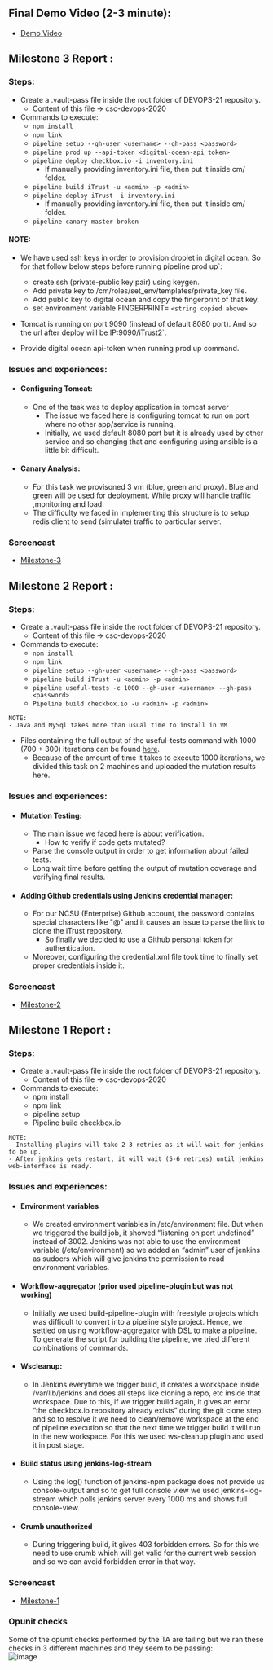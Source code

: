 ## Final Demo Video (2-3 minute):
 - [Demo Video](https://youtu.be/UHNlVh_eWbs)

## Milestone 3 Report :

### Steps:
 - Create a .vault-pass file inside the root folder of DEVOPS-21 repository.
   - Content of this file -> csc-devops-2020
 - Commands to execute: 
    - `npm install`
    - `npm link`
    - `pipeline setup --gh-user <username> --gh-pass <password>`
    - `pipeline prod up --api-token <digital-ocean-api token>`
    - `pipeline deploy checkbox.io -i inventory.ini`
       - If manually providing inventory.ini file, then put it inside cm/ folder.
    - `pipeline build iTrust -u <admin> -p <admin>`
     - `pipeline deploy iTrust -i inventory.ini`
       - If manually providing inventory.ini file, then put it inside cm/ folder.
    - `pipeline canary master broken`
    
 #### NOTE: 
- We have used ssh keys in order to provision droplet in digital ocean. So for that follow below steps before running pipeline prod up`: <br>
    - create ssh (private-public key pair) using keygen. <br>
    - Add private key to /cm/roles/set_env/templates/private_key file. <br>
    - Add public key to digital ocean and copy the fingerprint of that key.  <br>
    - set environment variable FINGERPRINT= `<string copied above>`
 
- Tomcat is running on port 9090 (instead of default 8080 port). And so the url after deploy will be IP:9090/iTrust2`.
- Provide digital ocean api-token when running prod up command.

### Issues and experiences:

 - #### Configuring Tomcat:
    - One of the task was to deploy application in tomcat server
        - The issue we faced here is configuring tomcat to run on port where no other app/service is running. 
        - Initially, we used default 8080 port but it is already used by other service and so changing that and configuring using ansible is a little bit difficult.
        
 - #### Canary Analysis:
    - For this task we provisoned 3 vm (blue, green and proxy). Blue and green will be used for deployment. While proxy will handle traffic ,monitoring and load.
    - The difficulty we faced in implementing this structure is to setup redis client to send (simulate) traffic to particular server.
   
### Screencast
 - [Milestone-3](https://drive.google.com/file/d/1L7z5gJICKZ6CGDCb7l2RymGaHFpu5PTI/view?usp=sharing)
 

## Milestone 2 Report :

### Steps:
 - Create a .vault-pass file inside the root folder of DEVOPS-21 repository.
   - Content of this file -> csc-devops-2020
 - Commands to execute: 
    - `npm install`
    - `npm link`
    - `pipeline setup --gh-user <username> --gh-pass <password>`
    - `pipeline build iTrust -u <admin> -p <admin>`
    - `pipeline useful-tests -c 1000 --gh-user <username> --gh-pass <password>`
    - `Pipeline build checkbox.io -u <admin> -p <admin>`

`NOTE:` <br>
 `- Java and MySql takes more than usual time to install in VM` <br>

 - Files containing the full output of the useful-tests command with 1000 (700 + 300) iterations can be found [here](https://github.ncsu.edu/cscdevops-spring2021/DEVOPS-21/tree/master/fuzzing_output).
    - Because of the amount of time it takes to execute 1000 iterations, we divided this task on 2 machines and uploaded the mutation results here.

### Issues and experiences:

 - #### Mutation Testing:
    - The main issue we faced here is about verification.
        - How to verify if code gets mutated?
    - Parse the console output in order to get information about failed tests.
    - Long wait time before getting the output of mutation coverage and verifying final results.
    
 - #### Adding Github credentials using Jenkins credential manager:
    - For our NCSU (Enterprise) Github account, the password contains special characters like "@" and it causes an issue to parse the link to clone the iTrust repository.
        - So finally we decided to use a Github personal token for authentication.
    - Moreover, configuring the credential.xml file took time to finally set proper credentials inside it.
   
### Screencast
 - [Milestone-2](https://youtu.be/Qw9UUdbGImw)
 
 
## Milestone 1 Report :

### Steps:
 - Create a .vault-pass file inside the root folder of DEVOPS-21 repository.
   - Content of this file -> csc-devops-2020
 - Commands to execute: 
    - npm install
    - npm link
    - pipeline setup
    - Pipeline build checkbox.io 

 `NOTE:` <br>
 `- Installing plugins will take 2-3 retries as it will wait for jenkins to be up.` <br>
 `- After jenkins gets restart, it will wait (5-6 retries) until jenkins web-interface is ready.`

### Issues and experiences:

 - #### Environment variables
    - We created environment variables in /etc/environment file. But when we triggered the build job, it showed “listening on port undefined” instead of 3002. Jenkins was not able to use the environment variable (/etc/environment) so we added an “admin” user of jenkins as sudoers which will give jenkins the permission to read environment variables. 

 - #### Workflow-aggregator (prior used pipeline-plugin but was not working)
    - Initially we used build-pipeline-plugin with freestyle projects which was difficult to convert into a pipeline style project.
Hence, we settled on using workflow-aggregator with DSL to make a pipeline. To generate the script for building the pipeline, we tried different combinations of commands.

 - #### Wscleanup:
    - In Jenkins everytime we trigger build, it creates a workspace inside /var/lib/jenkins and does all steps like cloning a repo, etc inside that workspace. Due to this, if we trigger build again, it gives an error “the checkbox.io repository already exists” during the git clone step and so to resolve it we need to clean/remove workspace at the end of pipeline execution so that the next time we trigger build it will run in the new workspace. For this we used ws-cleanup plugin and used it in post stage.

 - #### Build status using jenkins-log-stream
    - Using the log() function of jenkins-npm package does not provide us console-output and so to get full console view we used jenkins-log-stream which polls jenkins server every 1000 ms and shows full console-view.

 - #### Crumb unauthorized
    - During triggering build, it gives 403 forbidden errors. So for this we need to use crumb which will get valid for the current web session and so we can avoid forbidden error in that way.

### Screencast
 - [Milestone-1](https://www.youtube.com/watch?v=KBFULOgKfVI)
 
### Opunit checks
Some of the opunit checks performed by the TA are failing but we ran these checks in 3 different machines and they seem to be passing:  
![image](https://github.ncsu.edu/cscdevops-spring2021/DEVOPS-21/blob/master/opunit_tests.png)
